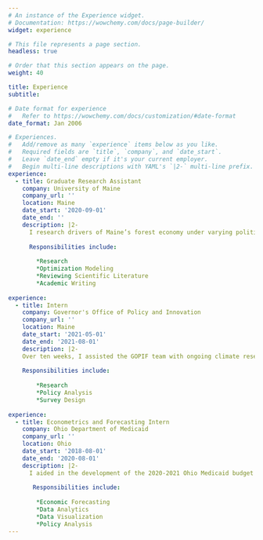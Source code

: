 ```yaml
---
# An instance of the Experience widget.
# Documentation: https://wowchemy.com/docs/page-builder/
widget: experience

# This file represents a page section.
headless: true

# Order that this section appears on the page.
weight: 40

title: Experience
subtitle:

# Date format for experience
#   Refer to https://wowchemy.com/docs/customization/#date-format
date_format: Jan 2006

# Experiences.
#   Add/remove as many `experience` items below as you like.
#   Required fields are `title`, `company`, and `date_start`.
#   Leave `date_end` empty if it's your current employer.
#   Begin multi-line descriptions with YAML's `|2-` multi-line prefix.
experience:
  - title: Graduate Research Assistant
    company: University of Maine
    company_url: ''
    location: Maine
    date_start: '2020-09-01'
    date_end: ''
    description: |2- 
      I research drivers of Maine’s forest economy under varying political, economic, and environmental scenarios using dynamic, intertemporal optimization models.
      
      Responsibilities include:
    
        *Research
        *Optimization Modeling
        *Reviewing Scientific Literature
        *Academic Writing
        
experience:
  - title: Intern
    company: Governor's Office of Policy and Innovation
    company_url: ''
    location: Maine
    date_start: '2021-05-01'
    date_end: '2021-08-01'
    description: |2- 
    Over ten weeks, I assisted the GOPIF team with ongoing climate research efforts in line with the state-wide carbon neutrality initiative, Maine Won't Wait. I conducted an analysis on forest management and correspoinding carbon sequestration rates to inform goal-setting and policy reccomendations for the Maine Forest Carbon Task Force. I also created data coordination strategies that will support the ongoing work with the Maine Climate Council and accompanying Working Groups.
    
    Responsibilities include:
    
        *Research
        *Policy Analysis
        *Survey Design
        
experience:        
  - title: Econometrics and Forecasting Intern
    company: Ohio Department of Medicaid
    company_url: ''
    location: Ohio
    date_start: '2018-08-01'
    date_end: '2020-08-01'
    description: |2-  
      I aided in the development of the 2020-2021 Ohio Medicaid budget by analyzing Medicaid expenditures, enrollment qualifications, and changes in caseload.
       
       Responsibilities include:
    
        *Economic Forecasting
        *Data Analytics
        *Data Visualization
        *Policy Analysis
---
```

